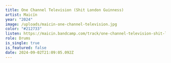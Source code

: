```yaml
---
title: One Channel Television (Shit London Guinness)
artist: Maicín
year: "2024"
image: /uploads/maicin-one-channel-television.jpg
color: "#212733"
listen: https://maicin.bandcamp.com/track/one-channel-television-shit-london-guinness
role: Drums
is_single: true
is_featured: false
date: 2024-09-02T21:09:05.092Z
---
```

